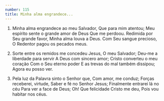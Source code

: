 ```yaml
---
number: 115
title: Minha alma engrandece...
---
```


1. Minha alma engrandece ao meu Salvador,
  Que para mim atentou;
  Meu espírito sente o grande amor de Deus
  Que me perdoou.
  Redimida por Seu grande favor,
  Minha alma louva a Deus.
  Com Seu sangue precioso,
  O Redentor pagou os pecados meus.

2. Sorte entre os remidos me concedeu Jesus,
  O meu Salvador;
  Deu-me a liberdade para servir
  A Deus com sincero amor;
  Cristo converteu o meu coração
  Com o Seu eterno poder
  E as trevas do mal também dissipou;
  Agora eu posso ver.

3. Pela luz da Palavra sinto o Senhor que,
  Com amor, me conduz;
  Forças receberei, virtude,
  Saber e fé no Senhor Jesus;
  Finalmente entrarei lá no céu
  Para ver a face de Deus;
  Oh! Que felicidade Cristo me deu,
  Pois vou habitar nos céus.
